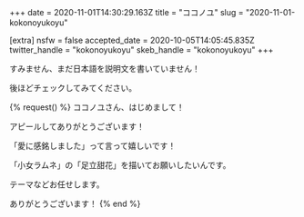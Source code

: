 +++
date = 2020-11-01T14:30:29.163Z
title = "ココノユ"
slug = "2020-11-01-kokonoyukoyu"

[extra]
nsfw = false
accepted_date = 2020-10-05T14:05:45.835Z
twitter_handle = "kokonoyukoyu"
skeb_handle = "kokonoyukoyu"
+++

すみません、まだ日本語を説明文を書いていません！

後ほどチェックしてみてください。

{% request() %}
ココノユさん、はじめまして！

アピールしてありがとうございます！

「愛に感銘しました」って言って嬉しいです！

「小女ラムネ」の「足立甜花」を描いてお願いしたいんです。

テーマなどお任せします。

ありがとうございます！
{% end %}
